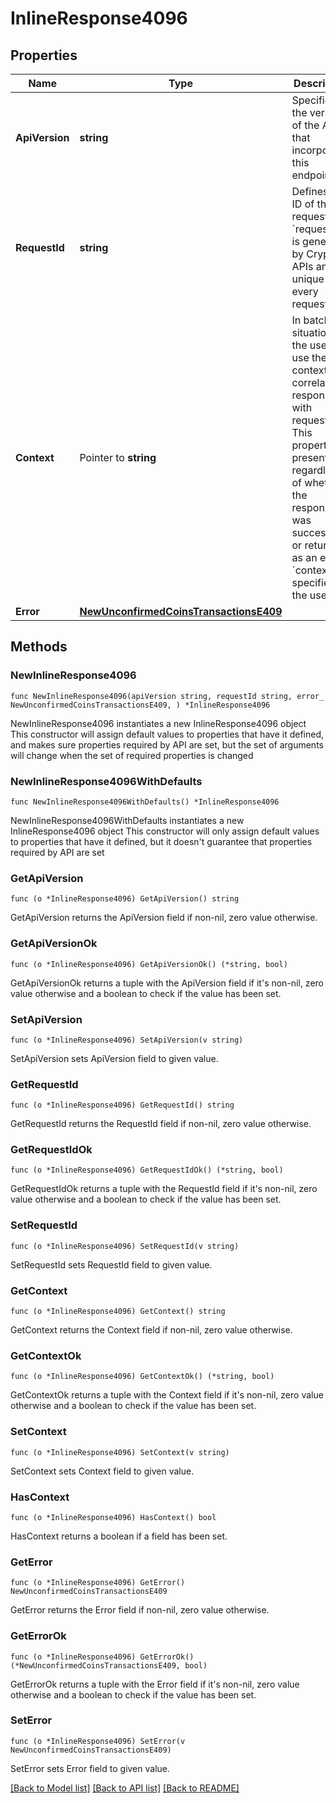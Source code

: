 # InlineResponse4096

## Properties

Name | Type | Description | Notes
------------ | ------------- | ------------- | -------------
**ApiVersion** | **string** | Specifies the version of the API that incorporates this endpoint. | 
**RequestId** | **string** | Defines the ID of the request. The &#x60;requestId&#x60; is generated by Crypto APIs and it&#39;s unique for every request. | 
**Context** | Pointer to **string** | In batch situations the user can use the context to correlate responses with requests. This property is present regardless of whether the response was successful or returned as an error. &#x60;context&#x60; is specified by the user. | [optional] 
**Error** | [**NewUnconfirmedCoinsTransactionsE409**](NewUnconfirmedCoinsTransactionsE409.md) |  | 

## Methods

### NewInlineResponse4096

`func NewInlineResponse4096(apiVersion string, requestId string, error_ NewUnconfirmedCoinsTransactionsE409, ) *InlineResponse4096`

NewInlineResponse4096 instantiates a new InlineResponse4096 object
This constructor will assign default values to properties that have it defined,
and makes sure properties required by API are set, but the set of arguments
will change when the set of required properties is changed

### NewInlineResponse4096WithDefaults

`func NewInlineResponse4096WithDefaults() *InlineResponse4096`

NewInlineResponse4096WithDefaults instantiates a new InlineResponse4096 object
This constructor will only assign default values to properties that have it defined,
but it doesn't guarantee that properties required by API are set

### GetApiVersion

`func (o *InlineResponse4096) GetApiVersion() string`

GetApiVersion returns the ApiVersion field if non-nil, zero value otherwise.

### GetApiVersionOk

`func (o *InlineResponse4096) GetApiVersionOk() (*string, bool)`

GetApiVersionOk returns a tuple with the ApiVersion field if it's non-nil, zero value otherwise
and a boolean to check if the value has been set.

### SetApiVersion

`func (o *InlineResponse4096) SetApiVersion(v string)`

SetApiVersion sets ApiVersion field to given value.


### GetRequestId

`func (o *InlineResponse4096) GetRequestId() string`

GetRequestId returns the RequestId field if non-nil, zero value otherwise.

### GetRequestIdOk

`func (o *InlineResponse4096) GetRequestIdOk() (*string, bool)`

GetRequestIdOk returns a tuple with the RequestId field if it's non-nil, zero value otherwise
and a boolean to check if the value has been set.

### SetRequestId

`func (o *InlineResponse4096) SetRequestId(v string)`

SetRequestId sets RequestId field to given value.


### GetContext

`func (o *InlineResponse4096) GetContext() string`

GetContext returns the Context field if non-nil, zero value otherwise.

### GetContextOk

`func (o *InlineResponse4096) GetContextOk() (*string, bool)`

GetContextOk returns a tuple with the Context field if it's non-nil, zero value otherwise
and a boolean to check if the value has been set.

### SetContext

`func (o *InlineResponse4096) SetContext(v string)`

SetContext sets Context field to given value.

### HasContext

`func (o *InlineResponse4096) HasContext() bool`

HasContext returns a boolean if a field has been set.

### GetError

`func (o *InlineResponse4096) GetError() NewUnconfirmedCoinsTransactionsE409`

GetError returns the Error field if non-nil, zero value otherwise.

### GetErrorOk

`func (o *InlineResponse4096) GetErrorOk() (*NewUnconfirmedCoinsTransactionsE409, bool)`

GetErrorOk returns a tuple with the Error field if it's non-nil, zero value otherwise
and a boolean to check if the value has been set.

### SetError

`func (o *InlineResponse4096) SetError(v NewUnconfirmedCoinsTransactionsE409)`

SetError sets Error field to given value.



[[Back to Model list]](../README.md#documentation-for-models) [[Back to API list]](../README.md#documentation-for-api-endpoints) [[Back to README]](../README.md)


